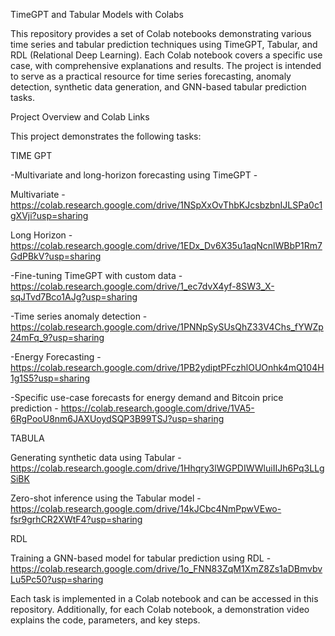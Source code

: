 TimeGPT and Tabular Models with Colabs

This repository provides a set of Colab notebooks demonstrating various time series and tabular prediction techniques using TimeGPT, Tabular, and RDL (Relational Deep Learning). Each Colab notebook covers a specific use case, with comprehensive explanations and results. The project is intended to serve as a practical resource for time series forecasting, anomaly detection, synthetic data generation, and GNN-based tabular prediction tasks.

Project Overview and Colab Links

This project demonstrates the following tasks:

TIME GPT

-Multivariate and long-horizon forecasting using TimeGPT - 

Multivariate - https://colab.research.google.com/drive/1NSpXxOvThbKJcsbzbnIJLSPa0c1gXVji?usp=sharing

Long Horizon - https://colab.research.google.com/drive/1EDx_Dv6X35u1aqNcnlWBbP1Rm7GdPBkV?usp=sharing

-Fine-tuning TimeGPT with custom data - https://colab.research.google.com/drive/1_ec7dvX4yf-8SW3_X-sqJTvd7Bco1AJg?usp=sharing

-Time series anomaly detection - https://colab.research.google.com/drive/1PNNpSySUsQhZ33V4Chs_fYWZp24mFq_9?usp=sharing

-Energy Forecasting - https://colab.research.google.com/drive/1PB2ydiptPFczhlOUOnhk4mQ104H1g1S5?usp=sharing

-Specific use-case forecasts for energy demand and Bitcoin price prediction - https://colab.research.google.com/drive/1VA5-6RgPooU8nm6JAXUoydSQP3B99TSJ?usp=sharing

TABULA

Generating synthetic data using Tabular - https://colab.research.google.com/drive/1Hhqry3lWGPDIWWluiIIJh6Pq3LLgSiBK

Zero-shot inference using the Tabular model - https://colab.research.google.com/drive/14kJCbc4NmPpwVEwo-fsr9grhCR2XWtF4?usp=sharing

RDL

Training a GNN-based model for tabular prediction using RDL - https://colab.research.google.com/drive/1o_FNN83ZqM1XmZ8Zs1aDBmvbvLu5Pc50?usp=sharing

Each task is implemented in a Colab notebook and can be accessed in this repository. Additionally, for each Colab notebook, a demonstration video explains the code, parameters, and key steps.
